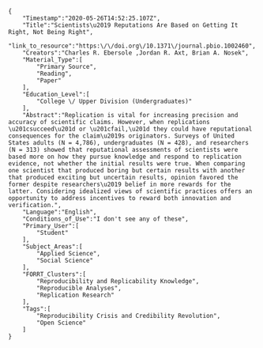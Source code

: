 
    {
        "Timestamp":"2020-05-26T14:52:25.107Z",
        "Title":"Scientists\u2019 Reputations Are Based on Getting It Right, Not Being Right",
        "link_to_resource":"https:\/\/doi.org\/10.1371\/journal.pbio.1002460",
        "Creators":"Charles R. Ebersole ,Jordan R. Axt, Brian A. Nosek",
        "Material_Type":[
            "Primary Source",
            "Reading",
            "Paper"
        ],
        "Education_Level":[
            "College \/ Upper Division (Undergraduates)"
        ],
        "Abstract":"Replication is vital for increasing precision and accuracy of scientific claims. However, when replications \u201csucceed\u201d or \u201cfail,\u201d they could have reputational consequences for the claim\u2019s originators. Surveys of United States adults (N = 4,786), undergraduates (N = 428), and researchers (N = 313) showed that reputational assessments of scientists were based more on how they pursue knowledge and respond to replication evidence, not whether the initial results were true. When comparing one scientist that produced boring but certain results with another that produced exciting but uncertain results, opinion favored the former despite researchers\u2019 belief in more rewards for the latter. Considering idealized views of scientific practices offers an opportunity to address incentives to reward both innovation and verification.",
        "Language":"English",
        "Conditions_of_Use":"I don't see any of these",
        "Primary_User":[
            "Student"
        ],
        "Subject_Areas":[
            "Applied Science",
            "Social Science"
        ],
        "FORRT_Clusters":[
            "Reproducibility and Replicability Knowledge",
            "Reproducible Analyses",
            "Replication Research"
        ],
        "Tags":[
            "Reproducibility Crisis and Credibility Revolution",
            "Open Science"
        ]
    }
